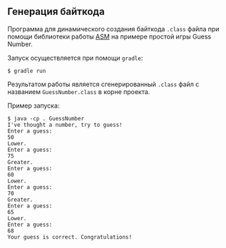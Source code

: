 ## Генерация байткода

Программа для динамического создания байткода `.class` файла при помощи библиотеки работы [ASM](https://asm.ow2.io/) на примере простой игры Guess Number.

Запуск осуществляется при помощи `gradle`:
```
$ gradle run
```
Результатом работы является сгенерированный `.class` файл с названием `GuessNumber.class` в корне проекта.

Пример запуска:
```
$ java -cp . GuessNumber
I've thought a number, try to guess!
Enter a guess:
50
Lower.
Enter a guess:
75
Greater.
Enter a guess:
60
Lower.
Enter a guess:
70
Greater.
Enter a guess:
65
Lower.
Enter a guess:
68
Your guess is correct. Congratulations!
```